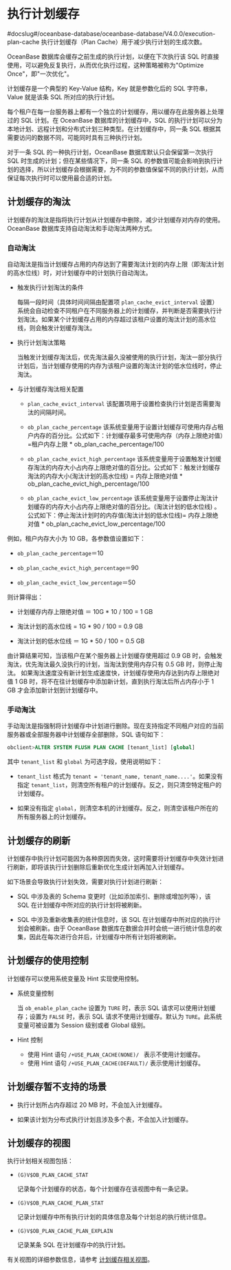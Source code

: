 # 执行计划缓存 

#docslug#/oceanbase-database/oceanbase-database/V4.0.0/execution-plan-cache
执行计划缓存（Plan Cache）用于减少执行计划的生成次数。

OceanBase 数据库会缓存之前生成的执行计划，以便在下次执行该 SQL 时直接使用，可以避免反复执行，从而优化执行过程，这种策略被称为"Optimize Once"，即"一次优化"。

计划缓存是一个典型的 Key-Value 结构，Key 就是参数化后的 SQL 字符串，Value 就是该条 SQL 所对应的执行计划。

每个租户在每一台服务器上都有一个独立的计划缓存，用以缓存在此服务器上处理过的 SQL 计划。在 OceanBase 数据库的计划缓存中，SQL 的执行计划可以分为本地计划、远程计划和分布式计划三种类型。在计划缓存中，同一条 SQL 根据其需要访问的数据不同，可能同时具有三种执行计划。

对于一条 SQL 的一种执行计划，OceanBase 数据库默认只会保留第一次执行 SQL 时生成的计划；但在某些情况下，同一条 SQL 的参数值可能会影响到执行计划的选择，所以计划缓存会根据需要，为不同的参数值保留不同的执行计划，从而保证每次执行时可以使用最合适的计划。

## 计划缓存的淘汰 

计划缓存的淘汰是指将执行计划从计划缓存中删除，减少计划缓存对内存的使用。OceanBase 数据库支持自动淘汰和手动淘汰两种方式。

### 自动淘汰 

自动淘汰是指当计划缓存占用的内存达到了需要淘汰计划的内存上限（即淘汰计划的高水位线）时，对计划缓存中的计划执行自动淘汰。

* 触发执行计划淘汰的条件

  每隔一段时间（具体时间间隔由配置项 `plan_cache_evict_interval` 设置）系统会自动检查不同租户在不同服务器上的计划缓存，并判断是否需要执行计划淘汰。如果某个计划缓存占用的内存超过该租户设置的淘汰计划的高水位线，则会触发计划缓存淘汰。
  

* 执行计划淘汰策略

  当触发计划缓存淘汰后，优先淘汰最久没被使用的执行计划，淘汰一部分执行计划后，当计划缓存使用的内存为该租户设置的淘汰计划的低水位线时，停止淘汰。
  

* 与计划缓存淘汰相关配置

  
   * `plan_cache_evict_interval` 该配置项用于设置检查执行计划是否需要淘汰的间隔时间。

   * `ob_plan_cache_percentage` 该系统变量用于设置计划缓存可使用内存占租户内存的百分比。公式如下：计划缓存最多可使用内存（内存上限绝对值）=租户内存上限 * ob_plan_cache_percentage/100

   * `ob_plan_cache_evict_high_percentage` 该系统变量用于设置触发计划缓存淘汰的内存大小占内存上限绝对值的百分比。公式如下：触发计划缓存淘汰的内存大小(淘汰计划的高水位线) = 内存上限绝对值 * ob_plan_cache_evict_high_percentage/100  

   * `ob_plan_cache_evict_low_percentage` 该系统变量用于设置停止淘汰计划缓存的内存大小占内存上限绝对值的百分比。(淘汰计划的低水位线) 。公式如下：停止淘汰计划时的内存值(淘汰计划的低水位线)=  内存上限绝对值 * ob_plan_cache_evict_low_percentage/100

例如，租户内存大小为 10 GB，各参数值设置如下：

* `ob_plan_cache_percentage`＝10

* `ob_plan_cache_evict_high_percentage`＝90

* `ob_plan_cache_evict_low_percentage`＝50


则计算得出：

* 计划缓存内存上限绝对值 ＝ 10G \* 10 / 100 = 1 GB

* 淘汰计划的高水位线 = 1G \* 90 / 100 = 0.9 GB

* 淘汰计划的低水位线 ＝ 1G \* 50 / 100 = 0.5 GB

  

由计算结果可知，当该租户在某个服务器上计划缓存使用超过 0.9 GB 时，会触发淘汰，优先淘汰最久没执行的计划，当淘汰到使用内存只有 0.5 GB 时，则停止淘汰。 如果淘汰速度没有新计划生成速度快，计划缓存使用内存达到内存上限绝对值 1 GB 时，将不在往计划缓存中添加新计划，直到执行淘汰后所占内存小于 1 GB 才会添加新计划到计划缓存中。

### 手动淘汰 

手动淘汰是指强制将计划缓存中计划进行删除。现在支持指定不同租户对应的当前服务器或全部服务器中计划缓存全部删除，SQL 语句如下：

```sql
obclient>ALTER SYSTEM FLUSH PLAN CACHE [tenant_list] [global] 
```

其中 `tenant_list` 和 `global` 为可选字段，使用说明如下： 

* `tenant_list` 格式为 `tenant = 'tenant_name, tenant_name....'`。如果没有指定 `tenant_list`，则清空所有租户的计划缓存。反之，则只清空特定租户的计划缓存。

* 如果没有指定 `global`，则清空本机的计划缓存。反之，则清空该租户所在的所有服务器上的计划缓存。


## 计划缓存的刷新 

计划缓存中执行计划可能因为各种原因而失效，这时需要将计划缓存中失效计划进行刷新，即将该执行计划删除后重新优化生成计划再加入计划缓存。

如下场景会导致执行计划失效，需要对执行计划进行刷新：

* SQL 中涉及表的 Schema 变更时（比如添加索引、删除或增加列等），该 SQL 在计划缓存中所对应的执行计划将被刷新。

* SQL 中涉及重新收集表的统计信息时，该 SQL 在计划缓存中所对应的执行计划会被刷新。由于 OceanBase 数据库在数据合并时会统一进行统计信息的收集，因此在每次进行合并后，计划缓存中所有计划将被刷新。


## 计划缓存的使用控制 

计划缓存可以使用系统变量及 Hint 实现使用控制。

* 系统变量控制

  当 `ob_enable_plan_cache` 设置为 `TURE` 时，表示 SQL 请求可以使用计划缓存；设置为 `FALSE` 时，表示 SQL 请求不使用计划缓存。默认为 `TURE`。此系统变量可被设置为 Session 级别或者 Global 级别。
  

* Hint 控制

   * 使用 Hint 语句 `/+USE_PLAN_CACHE(NONE)/ ` 表示不使用计划缓存。
   * 使用 Hint 语句 `/+USE_PLAN_CACHE(DEFAULT)/` 表示使用计划缓存。



## 计划缓存暂不支持的场景 


* 执行计划所占内存超过 20 MB 时，不会加入计划缓存。 

* 如果该计划为分布式执行计划且涉及多个表，不会加入计划缓存。


## 计划缓存的视图 

执行计划相关视图包括：

* `(G)V$OB_PLAN_CACHE_STAT`

  记录每个计划缓存的状态，每个计划缓存在该视图中有一条记录。
  

* `(G)V$OB_PLAN_CACHE_PLAN_STAT`

  记录计划缓存中所有执行计划的具体信息及每个计划总的执行统计信息。
  

* `(G)V$OB_PLAN_CACHE_PLAN_EXPLAIN`

  记录某条 SQL 在计划缓存中的执行计划。
  

有关视图的详细参数信息，请参考 [计划缓存相关视图](../4.sql-optimization-1/3.monitor-sql-execution-performance/3.plan-cache-view.md)。
